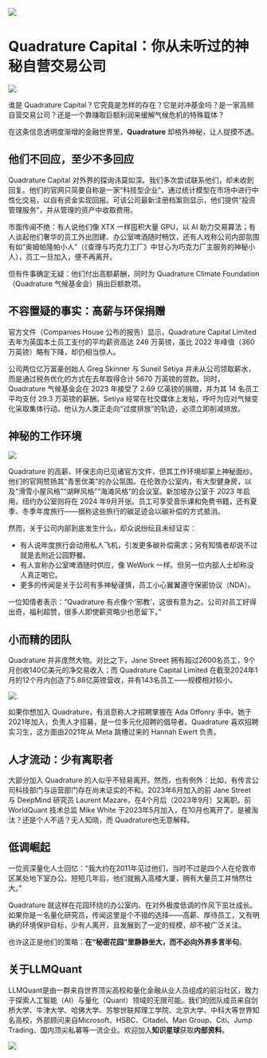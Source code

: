 ![](https://fastly.jsdelivr.net/gh/bucketio/img11@main/2024/10/21/1729466068183-23134fce-3131-4262-b18c-f378d71af4f6.gif)
# Quadrature Capital：你从未听过的神秘自营交易公司

![](https://fastly.jsdelivr.net/gh/bucketio/img9@main/2024/10/20/1729465031968-b3c8959e-1d37-4b8a-91b1-b0b0dfe25143.png)

谁是 Quadrature Capital？它究竟是怎样的存在？它是对冲基金吗？是一家高频自营交易公司？还是一个靠赚取巨额利润来缓解气候危机的特殊载体？

在这条信息透明度渐增的金融世界里，**Quadrature** 却格外神秘，让人捉摸不透。

## 他们不回应，至少不多回应

Quadrature Capital 对外界的探询讳莫如深。我们多次尝试联系他们，却未收到回复。他们的官网只简要自称是一家“科技型企业”，通过统计模型在市场中进行中性化交易，以自有资金实现回报。可该公司最新注册档案则显示，他们提供“投资管理服务”，并从管理的资产中收取费用。

市面传闻不绝：有人说他们像 XTX 一样囤积大量 GPU，以 AI 助力交易算法；有人谈起他们奢华的员工外出团建、办公室啤酒随时畅饮，还有人戏称公司内部氛围有如“奥姆帕隆帕小人”（《查理与巧克力工厂》中甘心为巧克力厂主服务的神秘小人），员工一旦加入，便不再离开。

但有件事确定无疑：他们付出高额薪酬，同时为 Quadrature Climate Foundation（Quadrature 气候基金会）捐出巨额款项。

## 不容置疑的事实：高薪与环保捐赠

官方文件（Companies House 公布的报告）显示，Quadrature Capital Limited 去年为英国本土员工支付的平均薪资高达 246 万英镑，虽比 2022 年峰值（360 万英镑）略有下降，却仍相当惊人。

公司两位亿万富豪创始人 Greg Skinner 与 Suneil Setiya 并未从公司领取薪水，而是通过税务优化的方式在去年取得合计 5670 万英镑的贷款。同时，Quadrature 气候基金会在 2023 年接受了 2.69 亿英镑的捐赠，并为其 14 名员工平均支付 29.3 万英镑的薪酬。Setiya 经常在社交媒体上发帖，呼吁为应对气候变化采取集体行动。他认为人类正走向“过度排放”的轨迹，必须立即削减排放。

## 神秘的工作环境


![](https://fastly.jsdelivr.net/gh/bucketio/img19@main/2024/12/17/1734452479267-b5a84f08-1ad6-4f94-b2e9-3d25123929d5.png)


Quadrature 的高薪、环保志向已见诸官方文件，但其工作环境却蒙上神秘面纱。他们的官网赞扬其“青葱优美”的办公氛围。在伦敦办公室内，有大型健身房，以及“滑雪小屋风格”“湖畔风格”“海滩风格”的会议室。新加坡办公室于 2023 年启用，纽约办公室则将在 2024 年9月开张。员工可享受音乐课和免费书籍，还有夏季、冬季年度旅行——据称这些旅行的碳足迹会以碳补偿的方式抵消。

然而，关于公司内部到底发生什么，却众说纷纭且未经证实：  
- 有人说年度旅行会动用私人飞机，引发更多碳补偿需求；另有知情者却说不过就是去附近公园野餐。  
- 有人宣称办公室啤酒随时供应，像 WeWork 一样。但另一位内部人士却称没人真正喝它。  
- 更多的传闻是关于公司有多神秘谨慎，员工小心翼翼遵守保密协议（NDA）。

一位知情者表示：“Quadrature 有点像个‘邪教’，这很有意为之。公司对员工好得出奇，福利超赞，很多人即使薪资略少也愿留下。”

## 小而精的团队

Quadrature 并非庞然大物。对比之下，Jane Street 拥有超过2600名员工，9个月创收140亿美元的净交易收入；而 Quadrature Capital Limited 在截至2024年1月的12个月内创造了5.88亿英镑营收，并有143名员工——规模相对较小。


![](https://fastly.jsdelivr.net/gh/bucketio/img6@main/2024/12/17/1734452510827-a9ce47dc-15a9-444c-a863-3bebe97e4856.png)


如果你想加入 Quadrature，有消息称人才招聘掌握在 Ada Offonry 手中。她于2021年加入，负责人才招募，是一位多元化招聘的倡导者。Quadrature 喜欢招聘实习生，这方面由2021年从 Meta 跳槽过来的 Hannah Ewert 负责。

## 人才流动：少有离职者

大部分加入 Quadrature 的人似乎不轻易离开。然而，也有例外：比如，有传言公司科技部门与运营部门存在尚未证实的不和。2023年6月加入的前 Jane Street 与 DeepMind 研究员 Laurent Mazare，在4个月后（2023年9月）又离职。前 WorldQuant 技术总监 Mike White 于2023年5月加入，在10月也离开了。是被淘汰？还是个人不适？无人知晓，而 Quadrature也无意解释。

## 低调崛起

一位资深量化人士回忆：“我大约在2011年见过他们，当时不过是四个人在伦敦市区某处地下室办公。短短几年后，他们就搬入高楼大厦，拥有大量员工并悄然壮大。”

Quadrature 就这样在花园环绕的办公室内、在对外极度低调的作风下茁壮成长。如果你是一名量化研究员，传闻这里是个不错的选择——高薪、厚待员工，又有明确的环境保护目标，少有人离开，且发展到了一定的规模，却不被广泛关注。

也许这正是他们的策略：**在“秘密花园”里静静坐大，而不必向外界多言半句**。



## 关于LLMQuant

LLMQuant是由一群来自世界顶尖高校和量化金融从业人员组成的前沿社区，致力于探索人工智能（AI）与量化（Quant）领域的无限可能。我们的团队成员来自剑桥大学、牛津大学、哈佛大学、苏黎世联邦理工学院、北京大学、中科大等世界知名高校，外部顾问来自Microsoft、HSBC、Citadel、Man Group、Citi、Jump Trading、国内顶尖私募等一流企业。欢迎加入**知识星球**获取**内部资料**。



![](https://fastly.jsdelivr.net/gh/bucketio/img6@main/2024/12/09/1733785266624-664ccf80-86b8-4dc3-bd9c-81f485e6e0cf.JPG)


